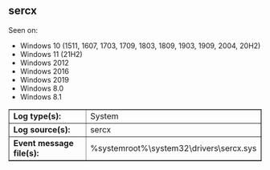 ## sercx

Seen on:
* Windows 10 (1511, 1607, 1703, 1709, 1803, 1809, 1903, 1909, 2004, 20H2)
* Windows 11 (21H2)
* Windows 2012
* Windows 2016
* Windows 2019
* Windows 8.0
* Windows 8.1

<table border="1" class="docutils">
  <tbody>
    <tr>
      <td><b>Log type(s):</b></td>
      <td>System</td>
    </tr>
    <tr>
      <td><b>Log source(s):</b></td>
      <td>sercx</td>
    </tr>
    <tr>
      <td><b>Event message file(s):</b></td>
      <td>%systemroot%\system32\drivers\sercx.sys</td>
    </tr>
  </tbody>
</table>

&nbsp;

